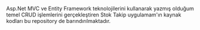 
 Asp.Net MVC ve Entity Framework teknolojilerini kullanarak yazmış olduğum temel CRUD işlemlerini gerçekleştiren Stok Takip uygulamam'ın kaynak kodları bu repository de barındırılmaktadır.

